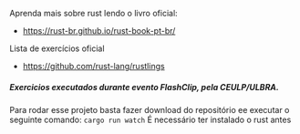 Aprenda mais sobre rust lendo o livro oficial:

- https://rust-br.github.io/rust-book-pt-br/

Lista de exercícios oficial

- https://github.com/rust-lang/rustlings

##### Exercicios executados durante evento FlashClip, pela CEULP/ULBRA.

Para rodar esse projeto basta fazer download do repositório ee executar o seguinte comando:
``cargo run watch``
É necessário ter instalado o rust antes
